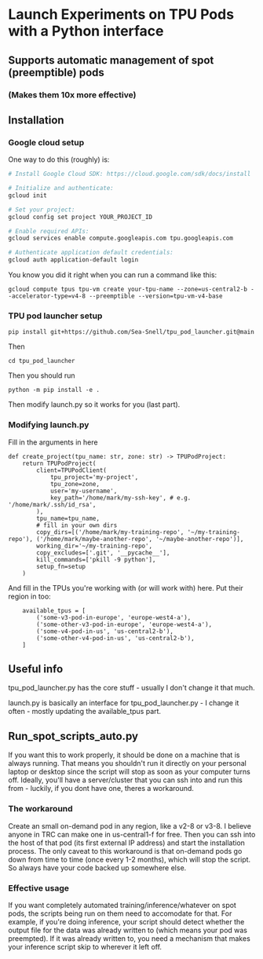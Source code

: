 # Launch Experiments on TPU Pods with a Python interface

## Supports automatic management of spot (preemptible) pods
### (Makes them 10x more effective)

## Installation

### Google cloud setup
One way to do this (roughly) is:
```bash
# Install Google Cloud SDK: https://cloud.google.com/sdk/docs/install

# Initialize and authenticate:
gcloud init

# Set your project:
gcloud config set project YOUR_PROJECT_ID

# Enable required APIs:
gcloud services enable compute.googleapis.com tpu.googleapis.com

# Authenticate application default credentials:
gcloud auth application-default login
```
You know you did it right when you can run a command like this:
```
gcloud compute tpus tpu-vm create your-tpu-name --zone=us-central2-b --accelerator-type=v4-8 --preemptible --version=tpu-vm-v4-base
```


### TPU pod launcher setup
```
pip install git+https://github.com/Sea-Snell/tpu_pod_launcher.git@main
```
Then
```
cd tpu_pod_launcher
```
Then you should run 
```
python -m pip install -e .
```
Then modify launch.py so it works for you (last part).

### Modifying launch.py

Fill in the arguments in here
```
def create_project(tpu_name: str, zone: str) -> TPUPodProject:
    return TPUPodProject(
        client=TPUPodClient(
            tpu_project='my-project',
            tpu_zone=zone,
            user='my-username', 
            key_path='/home/mark/my-ssh-key', # e.g. '/home/mark/.ssh/id_rsa',
        ),
        tpu_name=tpu_name,
        # fill in your own dirs
        copy_dirs=[('/home/mark/my-training-repo', '~/my-training-repo'), ('/home/mark/maybe-another-repo', '~/maybe-another-repo')],
        working_dir='~/my-training-repo',
        copy_excludes=['.git', '__pycache__'],
        kill_commands=['pkill -9 python'],
        setup_fn=setup
    )
```
And fill in the TPUs you're working with (or will work with) here. Put their region in too:
```
    available_tpus = [
        ('some-v3-pod-in-europe', 'europe-west4-a'),
        ('some-other-v3-pod-in-europe', 'europe-west4-a'),
        ('some-v4-pod-in-us', 'us-central2-b'), 
        ('some-other-v4-pod-in-us', 'us-central2-b'),
    ]
```

## Useful info

tpu_pod_launcher.py has the core stuff - usually I don't change it that much.

launch.py is basically an interface for tpu_pod_launcher.py - I change it often - mostly updating the available_tpus part.

## Run_spot_scripts_auto.py

If you want this to work properly, it should be done on a machine that is always running. That means you shouldn't run it directly on your personal laptop or desktop since the script will stop as soon as your computer turns off. Ideally, you'll have a server/cluster that you can ssh into and run this from - luckily, if you dont have one, theres a workaround.

### The workaround

Create an small on-demand pod in any region, like a v2-8 or v3-8. I believe anyone in TRC can make one in us-central1-f for free. Then you can ssh into the host of that pod (its first external IP address) and start the installation process. The only caveat to this workaround is that on-demand pods go down from time to time (once every 1-2 months), which will stop the script. So always have your code backed up somewhere else.

### Effective usage

If you want completely automated training/inference/whatever on spot pods, the scripts being run on them need to accomodate for that. For example, if you're doing inference, your script should detect whether the output file for the data was already written to (which means your pod was preempted). If it was already written to, you need a mechanism that makes your inference script skip to wherever it left off.